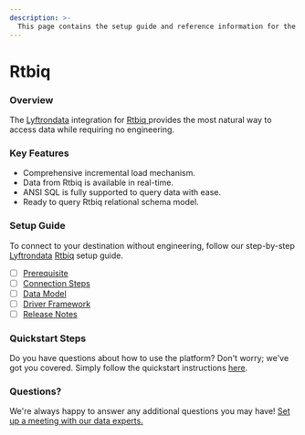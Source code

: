 ```yaml
---
description: >-
  This page contains the setup guide and reference information for the Rtbiq source connector.
---
```


# Rtbiq

### Overview

The [Lyftrondata](https://www.lyftrondata.com/) integration for [Rtbiq](https://www.lyftrondata.com/integration/rtbiq/)[ ](https://www.lyftrondata.com/integration/rtbiq/)provides the most natural way to access data while requiring no engineering.

### Key Features

* Comprehensive incremental load mechanism.
* Data from Rtbiq is available in real-time.&#x20;
* ANSI SQL is fully supported to query data with ease.
* Ready to query Rtbiq relational schema model.

### Setup Guide

To connect to your destination without engineering, follow our step-by-step [Lyftrondata](https://www.lyftrondata.com/)  [Rtbiq](https://www.lyftrondata.com/integration/rtbiq/) setup guide.

* [ ] [Prerequisite](../../marketing-analytics/rtbiq/prerequisite.md)
* [ ] [Connection Steps](../../marketing-analytics/rtbiq/connection-steps.md)
* [ ] [Data Model](../../marketing-analytics/rtbiq/data-model/)
* [ ] [Driver Framework](../../marketing-analytics/rtbiq/driver-framework/)
* [ ] [Release Notes](../../marketing-analytics/rtbiq/release-notes.md)

### Quickstart Steps

Do you have questions about how to use the platform? Don't worry; we've got you covered. Simply follow the quickstart instructions [here](../../../quickstart-steps.md).

### Questions? <a href="#questions" id="questions"></a>

We're always happy to answer any additional questions you may have! [Set up a meeting with our data experts.](https://www.lyftrondata.com/book-a-meeting/)

